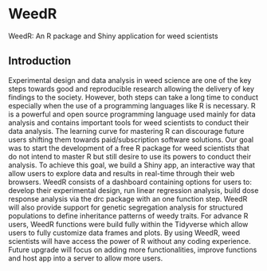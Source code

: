 # WeedR
WeedR: An R package and Shiny application for weed scientists


## Introduction

Experimental design and data analysis in weed science are one of the key steps towards good and reproducible research allowing the delivery of key findings to the society. However, both steps can take a long time to conduct especially when the use of a programming languages like R is necessary. R is a powerful and open source programming language used mainly for data analysis and contains important tools for weed scientists to conduct their data analysis. The learning curve for mastering R can discourage future users shifting them towards paid/subscription software solutions. Our goal was to start the development of a free R package for weed scientists that do not intend to master R but still desire to use its powers to conduct their analysis. To achieve this goal, we build a Shiny app, an interactive way that allow users to explore data and results in real-time through their web browsers. WeedR consists of a dashboard containing options for users to: develop their experimental design, run linear regression analysis, build dose response analysis via the drc package with an one function step. WeedR will also provide support for genetic segregation analysis for structured populations to define inheritance patterns of weedy traits. For advance R users, WeedR functions were build fully within the Tidyverse which allow users to fully customize data frames and plots. By using WeedR, weed scientists will have access the power of R without any coding experience. Future upgrade will focus on adding more functionalities, improve functions and host app into a server to allow more users.
